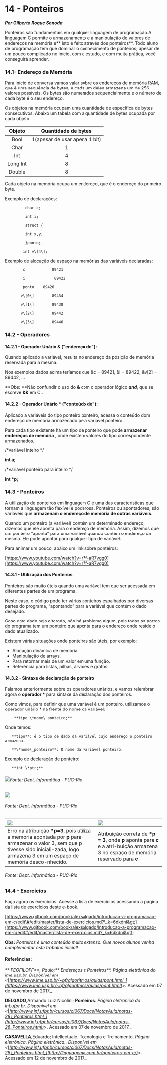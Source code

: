 # 14 - Ponteiros

_**Por Gilberto Roque Sonoda**_

Ponteiros são fundamentais em qualquer linguagem de programação.A linguagem C permite o armazenamento e a manipulação de valores de endereços na memória e** isto é feito através dos ponteiros**. Todo aluno de programação tem que dominar o conhecimento de ponteiros; apesar de um pouco complicado no início, com o estudo, e com muita prática, você conseguirá aprender.

### 14.1- Endereço de Memória

Para início de conversa vamos valar sobre os endereços de memória RAM, que é uma sequência de bytes, e cada um deles armazena um de 256 valores possíveis. Os bytes são numerados sequencialmente e o número de cada byte é o seu endereço.

Os objetos na memória ocupam uma quantidade de específica de  bytes consecutivos. Abaixo um tabela com a quantidade de bytes ocupada por cada objeto:

| Objeto | Quantidade de bytes |
| :---: | :---: |
| Bool | 1\(apesar de usar apena 1 bit\) |
| Char | 1 |
| Int | 4 |
| Long Int | 8 |
| Double | 8 |

Cada objeto na memória ocupa um endereço, que é o endereço do primeiro byte.

Exemplo de declarações:

```
         char c;

         int i;

         struct {

         int x,y;

         }ponto;.

        int v\[4\];
```

Exemplo de alocação de espaço na memórias das variáveis declaradas:

```
        c            89421

        i             89422

        ponto    89426

       v\[0\]        89434

       v\[1\]        89438

       v\[2\]        89442

       v\[3\]        89446
```

### 14.2 - Operadores

#### 14.2.1 - Operador Unário & \("endereço de"\):

Quando aplicado a variável, resulta no endereço da posição de memória reservada para a mesma.

Nos exemplos dados acima teríamos que &c = 89421, &i = 89422, &v\[2\] = 89442, ...

**Obs: **Não confundir  o uso do **&**  com o operador lógico _**and**_, que se escreve **&&** em C..

#### 14.2.2 - Operador Unário \* \("conteúdo de"\):

Aplicado a variáveis do tipo ponteiro ponteiro, acessa o conteúdo dom endereço de memória armazenado pela variável ponteiro.

Para cada tipo existente há um tipo de ponteiro que pode **armazenar endereços de memória** , onde existem valores do tipo correspondente armazenados.

/\*variável inteiro \*/

**int a;**

/\*variável ponteiro para inteiro \*/

**int \*p;**

### 14.3 - Ponteiros

A utilização de ponteiros em linguagem C é uma das características que tornam a linguagem tão flexível e poderosa. Ponteiros ou apontadores, são variáveis que **armazenam o endereço de memória de outras variáveis**.

Quando um ponteiro \(a variável\) contém um determinado endereço, dizemos que ele aponta para o endereço de memória. Assim, dizemos que um ponteiro “aponta” para uma variável quando contém o endereço da mesma. Ele pode apontar para qualquer tipo de variável.

Para animar um pouco, abaixo um link sobre ponteiros:

[https://www.youtube.com/watch?v=r7f-aR7vgg0](https://www.youtube.com/watch?v=r7f-aR7vgg0)

#### 14.3.1 - Utilização dos Ponteiros

Ponteiros são muito úteis quando uma variável tem que ser acessada em diferentes partes de um programa.

Neste caso, o código pode ter vários ponteiros espalhados por diversas partes do programa, “apontando” para a variável que contém o dado desejado.

Caso este dado seja alterado, não há problema algum, pois todas as partes do programa tem um ponteiro que aponta para o endereço onde reside o dado atualizado.

Existem várias situações onde ponteiros são úteis, por exemplo:

* Alocação dinâmica de memória
* Manipulação de arrays.
* Para retornar mais de um valor em uma função.
* Referência para listas, pilhas, árvores e grafos.

#### 14.3.2 - **Sintaxe de declaração de ponteiro**

Falamos anteriormente sobre os operadores unários, e vamos relembrar agora o **operador \*** para sintaxe da declaração dos ponteiros.

Como vimos, para definir que uma variável é um ponteiro, utilizamos o operador unário \* na frente do nome da variável:

```
    **tipo \*nome\_ponteiro;**
```

Onde temos:

```
   **tipo**: é o tipo de dado da variável cujo endereço o ponteiro armazena.

   **\*nome\_ponteiro**: O nome da variável ponteiro.
```

Exemplo de declaração de ponteiro:

```
   **int \*ptr;**
```

###### ![](/assets/ponteiro1.png)Fonte: Dept. Informática - PUC-Rio

###### 

![](/assets/ponteiro2.png)

###### Fonte: Dept. Informática - PUC-Rio

| ![](/assets/ponteiro3.png) | ![](/assets/p4.png) |
| :--- | :--- |
| Erro na atribuição **\*p=3**, pois utiliza a memória apontada por **p** para armazenar o valor 3, sem que p tivesse sido  iniciali-zada, logo armazena 3 em um espaço  de  memória  desco-nhecido. | Atribuição correta de **\*p = 3**, onde **p** aponta para **c**  e  a  atri-buição armazena 3 no espaço de memória reservado para **c** |

###### Fonte: Dept. Informática - PUC-Rio

### 14.4 - Exercícios

Faça agora os exercícios. Acesse a lista de exercícios acessando  a página da lista de exercícios deste e-book.

[https://www.gitbook.com/book/alexsalgado/introducao-a-programacao-em-c/edit\#/edit/master/lista-de-exercicios.md?\_k=6dkdni&gt;](https://www.gitbook.com/book/alexsalgado/introducao-a-programacao-em-c/edit#/edit/master/lista-de-exercicios.md?_k=6dkdni&gt);

**Obs:** _Ponteiros é uma conteúdo muito extenso. Que novos alunos venha complementar este trabalho inicial!_

#### 

#### Referências:

_** FEOFILOFF**, Paulo;** Endereços e Ponteiros**. Página eletrônica do ime.usp.br. Disponível em &lt;_[_https://www.ime.usp.br/~pf/algoritmos/aulas/pont.html_](https://www.ime.usp.br/~pf/algoritmos/aulas/pont.html)_&gt;. Acessado em 07 de novembro de 2017._

**DELGADO**,Armando Luiz Nicolini; **Ponteiros**. _Página eletrônica do inf.ufpr.br. Disponível em &lt;_[_http://www.inf.ufpr.br/cursos/ci067/Docs/NotasAula/notas-28\_Ponteiros.html_](http://www.inf.ufpr.br/cursos/ci067/Docs/NotasAula/notas-28_Ponteiros.html)_&gt;. Acessado em 07 de novembro de 2017._

**CASAVELLA**,Eduardo; Intellectuale. Tecnologia e Treinamento. _Página eletrônica_. _Página eletrônica.. Disponível em &lt;_[_http://www.inf.ufpr.br/cursos/ci067/Docs/NotasAula/notas-28\_Ponteiros.html_](http://linguagemc.com.br/ponteiros-em-c/)_&gt;. Acessado em 12 de novembro de 2017._

